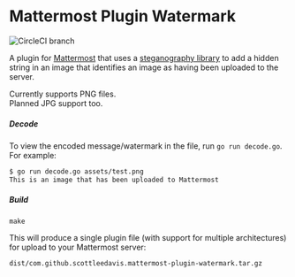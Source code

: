 # Mattermost Plugin Watermark
![CircleCI branch](https://img.shields.io/circleci/project/github/scottleedavis/mattermost-plugin-watermark/master.svg)

A plugin for [Mattermost](https://mattermost.com) that uses a [steganography library](https://github.com/auyer/steganography) to add a hidden string in an image that identifies an image as having been uploaded to the server.

Currently supports PNG files.  
Planned JPG support too.

##### Decode
To view the encoded message/watermark in the file, run `go run decode.go`.  For example:
```bash
$ go run decode.go assets/test.png 
This is an image that has been uploaded to Mattermost
```


##### Build
```
make
```

This will produce a single plugin file (with support for multiple architectures) for upload to your Mattermost server:

```
dist/com.github.scottleedavis.mattermost-plugin-watermark.tar.gz
```
